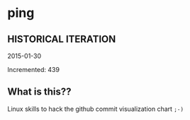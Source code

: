# ping

## HISTORICAL ITERATION
2015-01-30

Incremented: 439

## What is this?? 
Linux skills to hack the github commit visualization chart `;-)`
